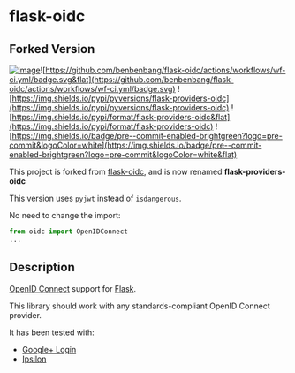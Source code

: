 # flask-oidc

## Forked Version

[![image](https://img.shields.io/pypi/v/flask-providers-oidc.svg?style=flat)](https://pypi.python.org/pypi/flask-providers-oidc)![https://github.com/benbenbang/flask-oidc/actions/workflows/wf-ci.yml/badge.svg&flat](https://github.com/benbenbang/flask-oidc/actions/workflows/wf-ci.yml/badge.svg) ![https://img.shields.io/pypi/pyversions/flask-providers-oidc](https://img.shields.io/pypi/pyversions/flask-providers-oidc) ![https://img.shields.io/pypi/format/flask-providers-oidc&flat](https://img.shields.io/pypi/format/flask-providers-oidc) ![https://img.shields.io/badge/pre--commit-enabled-brightgreen?logo=pre-commit&logoColor=white](https://img.shields.io/badge/pre--commit-enabled-brightgreen?logo=pre-commit&logoColor=white&flat)

This project is forked from [flask-oidc](https://github.com/puiterwijk/flask-oidc), and is now renamed **flask-providers-oidc**

This version uses `pyjwt` instead of `isdangerous`.

No need to change the import:

```python
from oidc import OpenIDConnect
...
```

## Description

[OpenID Connect](https://openid.net/connect/) support for [Flask](http://flask.pocoo.org/).

This library should work with any standards-compliant OpenID Connect provider.

It has been tested with:

-   [Google+ Login](https://developers.google.com/accounts/docs/OAuth2Login)
-   [Ipsilon](https://ipsilon-project.org/)
